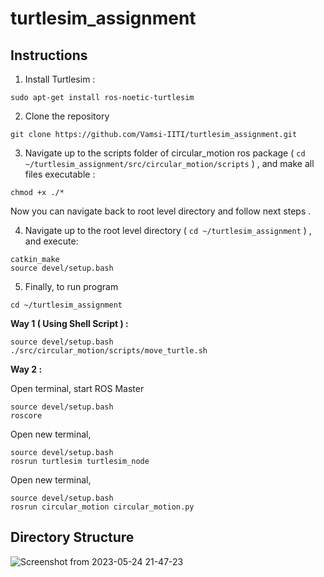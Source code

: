 # turtlesim_assignment

## Instructions 

1. Install Turtlesim :
``` 
sudo apt-get install ros-noetic-turtlesim
```

2. Clone the repository
```
git clone https://github.com/Vamsi-IITI/turtlesim_assignment.git
```

3. Navigate up to the scripts folder of circular_motion ros package ( ```cd ~/turtlesim_assignment/src/circular_motion/scripts``` ) , and make all files executable :

```
chmod +x ./*
```

Now you can navigate back to root level directory and follow next steps .

4. Navigate up to the root level directory ( ```cd ~/turtlesim_assignment``` ) , and execute:

```
catkin_make
source devel/setup.bash
```

5. Finally, to run program 
```
cd ~/turtlesim_assignment
```

**Way 1 ( Using Shell Script ) :**

```
source devel/setup.bash
./src/circular_motion/scripts/move_turtle.sh
```

**Way 2 :**

Open terminal, start ROS Master
```
source devel/setup.bash
roscore
```
Open new terminal,
```
source devel/setup.bash
rosrun turtlesim turtlesim_node
```
Open new terminal,
```
source devel/setup.bash
rosrun circular_motion circular_motion.py
```

## Directory Structure

![Screenshot from 2023-05-24 21-47-23](https://github.com/Vamsi-IITI/turtlesim_assignment/assets/92263050/b6125771-f3c9-4a7d-9627-eed1c464ea0c)
